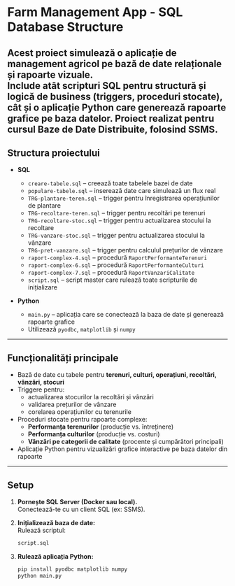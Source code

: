 # Farm Management App - SQL Database Structure

Acest proiect simulează o aplicație de **management agricol** pe bază de date relaționale și rapoarte vizuale.  
Include atât **scripturi SQL** pentru structură și logică de business (triggers, proceduri stocate), cât și o aplicație **Python** care generează rapoarte grafice pe baza datelor.
Proiect realizat pentru cursul **Baze de Date Distribuite**, folosind **SSMS**.
---

## Structura proiectului

- **SQL**
  - `creare-tabele.sql` – creează toate tabelele bazei de date
  - `populare-tabele.sql` – inserează date care simulează un flux real
  - `TRG-plantare-teren.sql` – trigger pentru înregistrarea operațiunilor de plantare
  - `TRG-recoltare-teren.sql` – trigger pentru recoltări pe terenuri
  - `TRG-recoltare-stoc.sql` – trigger pentru actualizarea stocului la recoltare
  - `TRG-vanzare-stoc.sql` – trigger pentru actualizarea stocului la vânzare
  - `TRG-pret-vanzare.sql` – trigger pentru calculul prețurilor de vânzare
  - `raport-complex-4.sql` – procedură `RaportPerformanteTerenuri`
  - `raport-complex-6.sql` – procedură `RaportPerformanteCulturi`
  - `raport-complex-7.sql` – procedură `RaportVanzariCalitate`
  - `script.sql` – script master care rulează toate scripturile de inițializare

- **Python**
  - `main.py` – aplicația care se conectează la baza de date și generează rapoarte grafice
  - Utilizează `pyodbc`, `matplotlib` și `numpy`

---

## Funcționalități principale

- Bază de date cu tabele pentru **terenuri, culturi, operațiuni, recoltări, vânzări, stocuri**  
- Triggere pentru:
  - actualizarea stocurilor la recoltări și vânzări
  - validarea prețurilor de vânzare
  - corelarea operațiunilor cu terenurile
- Proceduri stocate pentru rapoarte complexe:
  - **Performanța terenurilor** (producție vs. întreținere)
  - **Performanța culturilor** (producție vs. costuri)
  - **Vânzări pe categorii de calitate** (procente și cumpărători principali)
- Aplicație Python pentru vizualizări grafice interactive pe baza datelor din rapoarte

---

## Setup

1. **Pornește SQL Server (Docker sau local).**  
   Conectează-te cu un client SQL (ex: SSMS).  

2. **Inițializează baza de date:**  
   Rulează scriptul:
   ```sql
   script.sql
   
3. **Rulează aplicația Python:**
   ```bash
   pip install pyodbc matplotlib numpy
   python main.py

